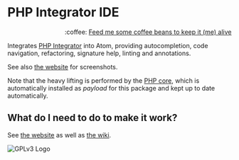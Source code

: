 # PHP Integrator IDE
<p align="right">
:coffee:
<a href="https://liberapay.com/Gert-dev/donate">Feed me some coffee beans to keep it (me) alive</a>
</p>

Integrates [PHP Integrator](https://gitlab.com/php-integrator/core) into Atom, providing autocompletion, code navigation, refactoring, signature help, linting and annotations.

See also [the website](https://php-integrator.github.io/) for screenshots.

Note that the heavy lifting is performed by the [PHP core](https://gitlab.com/php-integrator/core), which is automatically installed as _payload_ for this package and kept up to date automatically.

## What do I need to do to make it work?
See [the website](https://php-integrator.github.io/#what-do-i-need) as well as [the wiki](https://github.com/php-integrator/atom-base/wiki).

![GPLv3 Logo](http://gplv3.fsf.org/gplv3-127x51.png)
